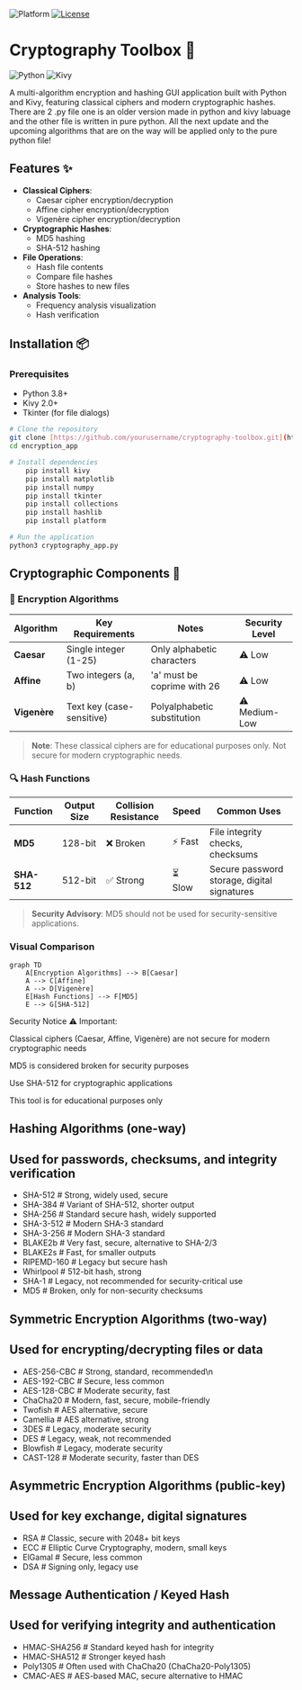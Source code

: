 ![Platform](https://img.shields.io/badge/Platform-Linux-lightgrey)
[![License](https://img.shields.io/badge/License-MIT-yellow.svg)](LICENSE)
# Cryptography Toolbox 🔐

![Python](https://img.shields.io/badge/Python-3.8+-blue)
![Kivy](https://img.shields.io/badge/Kivy-2.0+-green)

A multi-algorithm encryption and hashing GUI application built with Python and Kivy, featuring classical ciphers and modern cryptographic hashes.
There are 2 .py file one is an older version made in python and kivy labuage and the other file is written in pure python.
All the next update and the upcoming algorithms that are on the way will be applied only to the pure python file!

## Features ✨

- **Classical Ciphers**:
  - Caesar cipher encryption/decryption
  - Affine cipher encryption/decryption
  - Vigenère cipher encryption/decryption
- **Cryptographic Hashes**:
  - MD5 hashing
  - SHA-512 hashing
- **File Operations**:
  - Hash file contents
  - Compare file hashes
  - Store hashes to new files
- **Analysis Tools**:
  - Frequency analysis visualization
  - Hash verification

## Installation 📦

### Prerequisites
- Python 3.8+
- Kivy 2.0+
- Tkinter (for file dialogs)

```bash
# Clone the repository
git clone [https://github.com/yourusername/cryptography-toolbox.git](https://github.com/GEPD2/encryption_app.git)
cd encryption_app

# Install dependencies
    pip install kivy
    pip install matplotlib
    pip install numpy
    pip install tkinter
    pip install collections
    pip install hashlib
    pip install platform

# Run the application
python3 cryptography_app.py
```
## Cryptographic Components 🧩

### 🔐 Encryption Algorithms

| Algorithm  | Key Requirements             | Notes                          | Security Level |
|------------|------------------------------|--------------------------------|----------------|
| **Caesar** | Single integer (1-25)        | Only alphabetic characters     | ⚠️ Low         |
| **Affine** | Two integers (a, b)          | 'a' must be coprime with 26    | ⚠️ Low         |
| **Vigenère**| Text key (case-sensitive)    | Polyalphabetic substitution    | ⚠️ Medium-Low  |

> **Note**: These classical ciphers are for educational purposes only. Not secure for modern cryptographic needs.

### 🔍 Hash Functions

| Function   | Output Size | Collision Resistance | Speed | Common Uses |
|------------|------------|----------------------|-------|-------------|
| **MD5**    | 128-bit    | ❌ Broken            | ⚡ Fast | File integrity checks, checksums |
| **SHA-512**| 512-bit    | ✅ Strong            | ⏳ Slow | Secure password storage, digital signatures |

> **Security Advisory**: MD5 should not be used for security-sensitive applications.

### Visual Comparison

```mermaid
graph TD
    A[Encryption Algorithms] --> B[Caesar]
    A --> C[Affine]
    A --> D[Vigenère]
    E[Hash Functions] --> F[MD5]
    E --> G[SHA-512]
```
Security Notice ⚠️
Important:

Classical ciphers (Caesar, Affine, Vigenère) are not secure for modern cryptographic needs

MD5 is considered broken for security purposes

Use SHA-512 for cryptographic applications

This tool is for educational purposes only

## Hashing Algorithms (one-way)
## Used for passwords, checksums, and integrity verification

- SHA-512        # Strong, widely used, secure
- SHA-384        # Variant of SHA-512, shorter output
- SHA-256        # Standard secure hash, widely supported
- SHA-3-512      # Modern SHA-3 standard
- SHA-3-256      # Modern SHA-3 standard
- BLAKE2b        # Very fast, secure, alternative to SHA-2/3
- BLAKE2s        # Fast, for smaller outputs
- RIPEMD-160     # Legacy but secure hash
- Whirlpool      # 512-bit hash, strong
- SHA-1          # Legacy, not recommended for security-critical use
- MD5            # Broken, only for non-security checksums

## Symmetric Encryption Algorithms (two-way)
## Used for encrypting/decrypting files or data

- AES-256-CBC    # Strong, standard, recommended\n
- AES-192-CBC    # Secure, less common
- AES-128-CBC    # Moderate security, fast
- ChaCha20       # Modern, fast, secure, mobile-friendly
- Twofish        # AES alternative, secure
- Camellia       # AES alternative, strong
- 3DES           # Legacy, moderate security
- DES            # Legacy, weak, not recommended
- Blowfish       # Legacy, moderate security
- CAST-128       # Moderate security, faster than DES

## Asymmetric Encryption Algorithms (public-key)
## Used for key exchange, digital signatures

- RSA            # Classic, secure with 2048+ bit keys
- ECC            # Elliptic Curve Cryptography, modern, small keys
- ElGamal        # Secure, less common
- DSA            # Signing only, legacy use

## Message Authentication / Keyed Hash
## Used for verifying integrity and authentication

- HMAC-SHA256    # Standard keyed hash for integrity
- HMAC-SHA512    # Stronger keyed hash
- Poly1305       # Often used with ChaCha20 (ChaCha20-Poly1305)
- CMAC-AES       # AES-based MAC, secure alternative to HMAC
